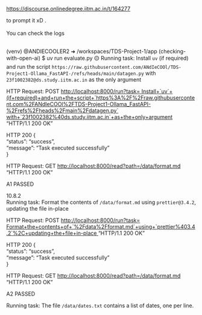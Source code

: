 https://discourse.onlinedegree.iitm.ac.in/t/164277

to prompt it xD   .<br/>
<br/>You can check the logs</p>
<br/>
(venv) @ANDIECOOLER2 ➜ /workspaces/TDS-Project-1/app (checking-with-open-ai) $ uv run evaluate.py 
🟡 Running task: Install `uv` (if required) and run the script `https://raw.githubusercontent.com/ANdIeCOOl/TDS-Project1-Ollama_FastAPI-/refs/heads/main/datagen.py`
with `23f1002382@ds.study.iitm.ac.in` as the only argument
<p>HTTP Request: POST <a href="http://localhost:8000/run?task=%0AInstall+%60uv%60+%28if+required%29+and+run+the+script+%60https%3A%2F%2Fraw.githubusercontent.com%2FANdIeCOOl%2FTDS-Project1-Ollama_FastAPI-%2Frefs%2Fheads%2Fmain%2Fdatagen.py%60%0Awith+%6023f1002382%40ds.study.iitm.ac.in%60+as+the+only+argument%0A" rel="noopener nofollow ugc">http://localhost:8000/run?task=
Install+`uv`+(if+required)+and+run+the+script+`https%3A%2F%2Fraw.githubusercontent.com%2FANdIeCOOl%2FTDS-Project1-Ollama_FastAPI-%2Frefs%2Fheads%2Fmain%2Fdatagen.py`
with+`23f1002382%40ds.study.iitm.ac.in`+as+the+only+argument
</a> “HTTP/1.1 200 OK”</p>
<p> HTTP 200 {<br/>
“status”: “success”,<br/>
“message”: “Task executed successfully”<br/>
}</p>
<p>HTTP Request: GET <a href="http://localhost:8000/read?path=/data/format.md" rel="noopener nofollow ugc">http://localhost:8000/read?path=/data/format.md</a> “HTTP/1.1 200 OK”</p>
<p> A1 PASSED</p>
<p>10.8.2<br/>
 Running task: Format the contents of <code>/data/format.md</code> using <code>prettier@3.4.2</code>, updating the file in-place</p>
<p>HTTP Request: POST <a href="http://localhost:8000/run?task=%0AFormat+the+contents+of+%60%2Fdata%2Fformat.md%60+using+%60prettier%403.4.2%60%2C+updating+the+file+in-place%0A" rel="noopener nofollow ugc">http://localhost:8000/run?task=
Format+the+contents+of+`%2Fdata%2Fformat.md`+using+`prettier%403.4.2`%2C+updating+the+file+in-place
</a> “HTTP/1.1 200 OK”</p>
<p> HTTP 200 {<br/>
“status”: “success”,<br/>
“message”: “Task executed successfully”<br/>
}</p>
<p>HTTP Request: GET <a href="http://localhost:8000/read?path=/data/format.md" rel="noopener nofollow ugc">http://localhost:8000/read?path=/data/format.md</a> “HTTP/1.1 200 OK”</p>
<p> A2 PASSED</p>
<p> Running task: The file <code>/data/dates.txt</code> contains a list of dates, one per line.